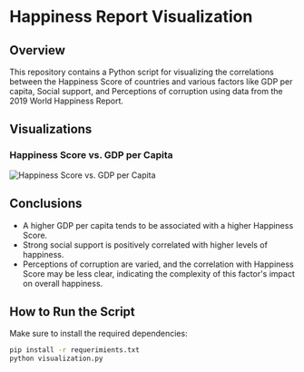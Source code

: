 # Happiness Report Visualization

## Overview
This repository contains a Python script for visualizing the correlations between the Happiness Score of countries and various factors like GDP per capita, Social support, and Perceptions of corruption using data from the 2019 World Happiness Report.

## Visualizations

### Happiness Score vs. GDP per Capita
![Happiness Score vs. GDP per Capita]([https://user-images.githubusercontent.com/GerardoBZentenoM/happines_level_vs_GDP/Figure_1.png](https://github.com/GerardoBZentenoM/happines_level_vs_GDP/blob/main/Figure_1.png))

## Conclusions
- A higher GDP per capita tends to be associated with a higher Happiness Score.
- Strong social support is positively correlated with higher levels of happiness.
- Perceptions of corruption are varied, and the correlation with Happiness Score may be less clear, indicating the complexity of this factor's impact on overall happiness.

## How to Run the Script
Make sure to install the required dependencies:
```bash
pip install -r requerimients.txt
python visualization.py
